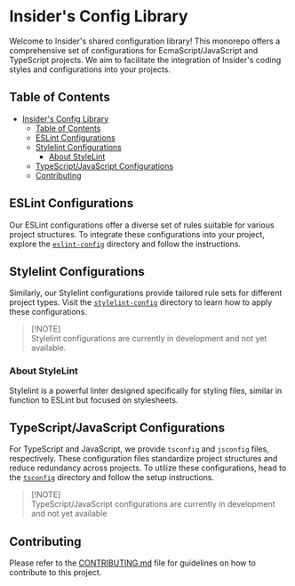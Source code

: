 # Insider's Config Library

Welcome to Insider's shared configuration library! This monorepo offers a
comprehensive set of configurations for EcmaScript/JavaScript and TypeScript
projects. We aim to facilitate the integration of Insider's coding styles
and configurations into your projects.

## Table of Contents
- [Insider's Config Library](#insiders-config-library)
  - [Table of Contents](#table-of-contents)
  - [ESLint Configurations](#eslint-configurations)
  - [Stylelint Configurations](#stylelint-configurations)
    - [About StyleLint](#about-stylelint)
  - [TypeScript/JavaScript Configurations](#typescriptjavascript-configurations)
  - [Contributing](#contributing)

## ESLint Configurations

Our ESLint configurations offer a diverse set of rules suitable for various
project structures. To integrate these configurations into your project,
explore the [`eslint-config`] directory and follow the instructions.

[`eslint-config`]: ./packages/eslint-config/#readme

## Stylelint Configurations

Similarly, our Stylelint configurations provide tailored rule sets for
different project types. Visit the [`stylelint-config`] directory to learn how
to apply these configurations.

<blockquote>
  <p>[!NOTE]<br>
    Stylelint configurations are currently in development and not yet available.
  </p>
</blockquote>

[`stylelint-config`]: ./packages/stylelint-config/#readme

### About StyleLint
Stylelint is a powerful linter designed specifically for styling files,
similar in function to ESLint but focused on stylesheets.

## TypeScript/JavaScript Configurations

For TypeScript and JavaScript, we provide `tsconfig` and `jsconfig` files,
respectively. These configuration files standardize project structures and
reduce redundancy across projects. To utilize these configurations, head to
the [`tsconfig`] directory and follow the setup instructions.

<blockquote>
  <p>[!NOTE]<br>
    TypeScript/JavaScript configurations are currently in development and not
    yet available
  </p>
</blockquote>

[`tsconfig`]: ./packages/tsconfig/#readme

## Contributing

Please refer to the [CONTRIBUTING.md](CONTRIBUTING.md) file for guidelines on
how to contribute to this project.
